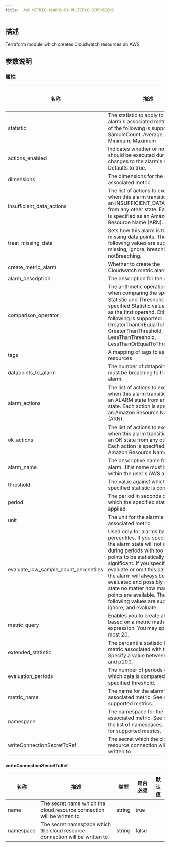 ```yaml
---
title:  AWS METRIC-ALARMS-BY-MULTIPLE-DIMENSIONS
---
```


## 描述

Terraform module which creates Cloudwatch resources on AWS

## 参数说明


### 属性

 名称 | 描述 | 类型 | 是否必须 | 默认值 
 ------------ | ------------- | ------------- | ------------- | ------------- 
 statistic | The statistic to apply to the alarm's associated metric. Either of the following is supported: SampleCount, Average, Sum, Minimum, Maximum | string | false |  
 actions_enabled | Indicates whether or not actions should be executed during any changes to the alarm's state. Defaults to true. | bool | false |  
 dimensions | The dimensions for the alarm's associated metric. | any | false |  
 insufficient_data_actions | The list of actions to execute when this alarm transitions into an INSUFFICIENT_DATA state from any other state. Each action is specified as an Amazon Resource Name (ARN). | list(string) | false |  
 treat_missing_data | Sets how this alarm is to handle missing data points. The following values are supported: missing, ignore, breaching and notBreaching. | string | false |  
 create_metric_alarm | Whether to create the Cloudwatch metric alarm | bool | false |  
 alarm_description | The description for the alarm. | string | false |  
 comparison_operator | The arithmetic operation to use when comparing the specified Statistic and Threshold. The specified Statistic value is used as the first operand. Either of the following is supported: GreaterThanOrEqualToThreshold, GreaterThanThreshold, LessThanThreshold, LessThanOrEqualToThreshold. | string | true |  
 tags | A mapping of tags to assign to all resources | map(string) | false |  
 datapoints_to_alarm | The number of datapoints that must be breaching to trigger the alarm. | number | false |  
 alarm_actions | The list of actions to execute when this alarm transitions into an ALARM state from any other state. Each action is specified as an Amazon Resource Name (ARN). | list(string) | false |  
 ok_actions | The list of actions to execute when this alarm transitions into an OK state from any other state. Each action is specified as an Amazon Resource Name (ARN). | list(string) | false |  
 alarm_name | The descriptive name for the alarm. This name must be unique within the user's AWS account. | string | true |  
 threshold | The value against which the specified statistic is compared. | number | true |  
 period | The period in seconds over which the specified statistic is applied. | string | false |  
 unit | The unit for the alarm's associated metric. | string | false |  
 evaluate_low_sample_count_percentiles | Used only for alarms based on percentiles. If you specify ignore, the alarm state will not change during periods with too few data points to be statistically significant. If you specify evaluate or omit this parameter, the alarm will always be evaluated and possibly change state no matter how many data points are available. The following values are supported: ignore, and evaluate. | string | false |  
 metric_query | Enables you to create an alarm based on a metric math expression. You may specify at most 20. | any | false |  
 extended_statistic | The percentile statistic for the metric associated with the alarm. Specify a value between p0.0 and p100. | string | false |  
 evaluation_periods | The number of periods over which data is compared to the specified threshold. | number | true |  
 metric_name | The name for the alarm's associated metric. See docs for supported metrics. | string | false |  
 namespace | The namespace for the alarm's associated metric. See docs for the list of namespaces. See docs for supported metrics. | string | false |  
 writeConnectionSecretToRef | The secret which the cloud resource connection will be written to | [writeConnectionSecretToRef](#writeConnectionSecretToRef) | false |  


#### writeConnectionSecretToRef

 名称 | 描述 | 类型 | 是否必须 | 默认值 
 ------------ | ------------- | ------------- | ------------- | ------------- 
 name | The secret name which the cloud resource connection will be written to | string | true |  
 namespace | The secret namespace which the cloud resource connection will be written to | string | false |  
